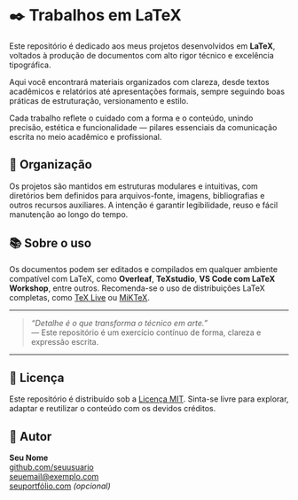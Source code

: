 # ✒️ Trabalhos em LaTeX

Este repositório é dedicado aos meus projetos desenvolvidos em **LaTeX**, voltados à produção de documentos com alto rigor técnico e excelência tipográfica.

Aqui você encontrará materiais organizados com clareza, desde textos acadêmicos e relatórios até apresentações formais, sempre seguindo boas práticas de estruturação, versionamento e estilo.

Cada trabalho reflete o cuidado com a forma e o conteúdo, unindo precisão, estética e funcionalidade — pilares essenciais da comunicação escrita no meio acadêmico e profissional.

## 🧩 Organização

Os projetos são mantidos em estruturas modulares e intuitivas, com diretórios bem definidos para arquivos-fonte, imagens, bibliografias e outros recursos auxiliares. A intenção é garantir legibilidade, reuso e fácil manutenção ao longo do tempo.

## 📚 Sobre o uso

Os documentos podem ser editados e compilados em qualquer ambiente compatível com LaTeX, como **Overleaf**, **TeXstudio**, **VS Code com LaTeX Workshop**, entre outros. Recomenda-se o uso de distribuições LaTeX completas, como [TeX Live](https://www.tug.org/texlive/) ou [MiKTeX](https://miktex.org/).

---

> _“Detalhe é o que transforma o técnico em arte.”_  
> — Este repositório é um exercício contínuo de forma, clareza e expressão escrita.

---

## 📄 Licença

Este repositório é distribuído sob a [Licença MIT](LICENSE). Sinta-se livre para explorar, adaptar e reutilizar o conteúdo com os devidos créditos.

## 👤 Autor

**Seu Nome**  
[github.com/seuusuario](https://github.com/seuusuario)  
[seuemail@exemplo.com](mailto:seuemail@exemplo.com)  
[seuportfólio.com](https://seuportfólio.com) _(opcional)_
